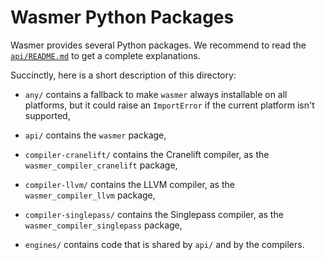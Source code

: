 # Wasmer Python Packages

Wasmer provides several Python packages. We recommend to read the
[`api/README.md`](./api/README.md) to get a complete explanations.

Succinctly, here is a short description of this directory:

* `any/` contains a fallback to make `wasmer` always installable on
  all platforms, but it could raise an `ImportError` if the current
  platform isn't supported,

* `api/` contains the `wasmer` package,

* `compiler-cranelift/` contains the Cranelift compiler, as the
  `wasmer_compiler_cranelift` package,

* `compiler-llvm/` contains the LLVM compiler, as the
  `wasmer_compiler_llvm` package,

* `compiler-singlepass/` contains the Singlepass compiler, as the
  `wasmer_compiler_singlepass` package,

* `engines/` contains code that is shared by `api/` and by the
  compilers.
